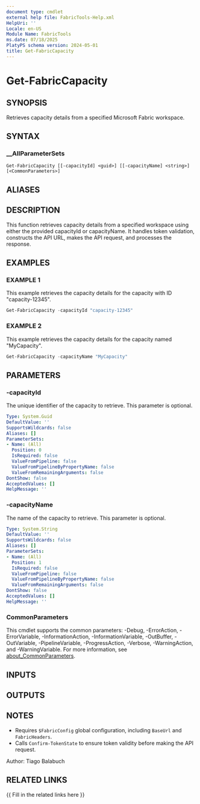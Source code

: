 ```yaml
---
document type: cmdlet
external help file: FabricTools-Help.xml
HelpUri: ''
Locale: en-US
Module Name: FabricTools
ms.date: 07/18/2025
PlatyPS schema version: 2024-05-01
title: Get-FabricCapacity
---
```


# Get-FabricCapacity

## SYNOPSIS

Retrieves capacity details from a specified Microsoft Fabric workspace.

## SYNTAX

### __AllParameterSets

```
Get-FabricCapacity [[-capacityId] <guid>] [[-capacityName] <string>] [<CommonParameters>]
```

## ALIASES

## DESCRIPTION

This function retrieves capacity details from a specified workspace using either the provided capacityId or capacityName.
It handles token validation, constructs the API URL, makes the API request, and processes the response.

## EXAMPLES

### EXAMPLE 1

This example retrieves the capacity details for the capacity with ID "capacity-12345".

```powershell
Get-FabricCapacity -capacityId "capacity-12345"
```

### EXAMPLE 2

This example retrieves the capacity details for the capacity named "MyCapacity".

```powershell
Get-FabricCapacity -capacityName "MyCapacity"
```

## PARAMETERS

### -capacityId

The unique identifier of the capacity to retrieve.
This parameter is optional.

```yaml
Type: System.Guid
DefaultValue: ''
SupportsWildcards: false
Aliases: []
ParameterSets:
- Name: (All)
  Position: 0
  IsRequired: false
  ValueFromPipeline: false
  ValueFromPipelineByPropertyName: false
  ValueFromRemainingArguments: false
DontShow: false
AcceptedValues: []
HelpMessage: ''
```

### -capacityName

The name of the capacity to retrieve.
This parameter is optional.

```yaml
Type: System.String
DefaultValue: ''
SupportsWildcards: false
Aliases: []
ParameterSets:
- Name: (All)
  Position: 1
  IsRequired: false
  ValueFromPipeline: false
  ValueFromPipelineByPropertyName: false
  ValueFromRemainingArguments: false
DontShow: false
AcceptedValues: []
HelpMessage: ''
```

### CommonParameters

This cmdlet supports the common parameters: -Debug, -ErrorAction, -ErrorVariable,
-InformationAction, -InformationVariable, -OutBuffer, -OutVariable, -PipelineVariable,
-ProgressAction, -Verbose, -WarningAction, and -WarningVariable. For more information, see
[about_CommonParameters](https://go.microsoft.com/fwlink/?LinkID=113216).

## INPUTS

## OUTPUTS

## NOTES

- Requires `$FabricConfig` global configuration, including `BaseUrl` and `FabricHeaders`.
- Calls `Confirm-TokenState` to ensure token validity before making the API request.

Author: Tiago Balabuch

## RELATED LINKS

{{ Fill in the related links here }}

